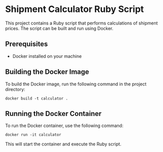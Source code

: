 # Shipment Calculator Ruby Script

This project contains a Ruby script that performs calculations of shipment prices. The script can be built and run using Docker.

## Prerequisites

- Docker installed on your machine

## Building the Docker Image

To build the Docker image, run the following command in the project directory:

```
docker build -t calculator .
```

## Running the Docker Container

To run the Docker container, use the following command:

```
docker run -it calculator
```

This will start the container and execute the Ruby script.
